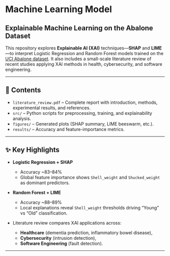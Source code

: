 # Machine Learning Model
## Explainable Machine Learning on the Abalone Dataset

This repository explores **Explainable AI (XAI)** techniques—**SHAP** and **LIME**—to interpret
Logistic Regression and Random Forest models trained on the [UCI Abalone dataset](https://doi.org/10.24432/C55C7W).
It also includes a small-scale literature review of recent studies applying XAI methods in health,
cybersecurity, and software engineering.

---

## 📖 Contents
- `literature_review.pdf` – Complete report with introduction, methods, experimental results, and references.
- `src/` – Python scripts for preprocessing, training, and explainability analysis.
- `figures/` – Generated plots (SHAP summary, LIME beeswarm, etc.).
- `results/` – Accuracy and feature-importance metrics.

---

## ✨ Key Highlights
- **Logistic Regression + SHAP**  
  - Accuracy ~83–84%  
  - Global feature importance shows `Shell_weight` and `Shucked_weight` as dominant predictors.

- **Random Forest + LIME**  
  - Accuracy ~88–89%  
  - Local explanations reveal `Shell_weight` thresholds driving “Young” vs “Old” classification.

- Literature review compares XAI applications across:
  - **Healthcare** (dementia prediction, inflammatory bowel disease),
  - **Cybersecurity** (intrusion detection),
  - **Software Engineering** (fault detection).

---
